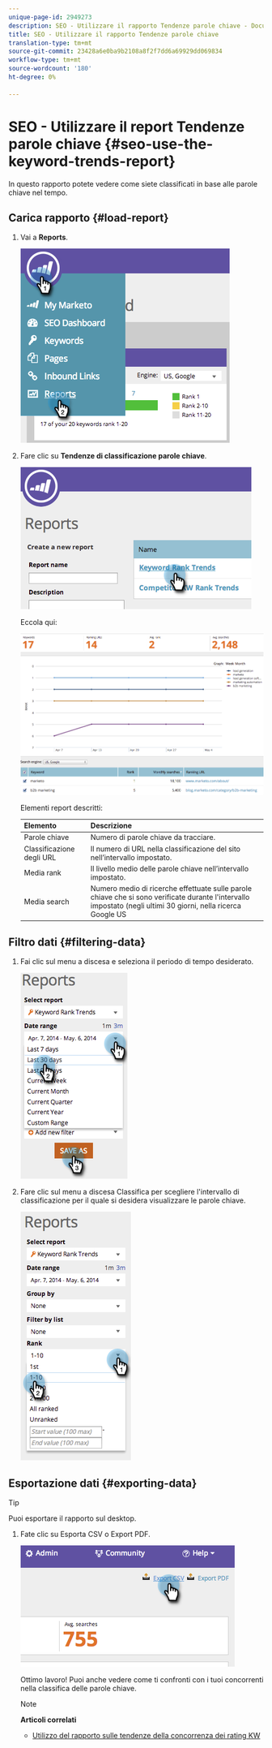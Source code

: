 ```yaml
---
unique-page-id: 2949273
description: SEO - Utilizzare il rapporto Tendenze parole chiave - Documenti Marketo - Documentazione prodotto
title: SEO - Utilizzare il rapporto Tendenze parole chiave
translation-type: tm+mt
source-git-commit: 23428a6e0ba9b2108a8f2f7dd6a69929dd069834
workflow-type: tm+mt
source-wordcount: '180'
ht-degree: 0%

---
```



# SEO - Utilizzare il report Tendenze parole chiave {#seo-use-the-keyword-trends-report}

In questo rapporto potete vedere come siete classificati in base alle parole chiave nel tempo.

## Carica rapporto {#load-report}

1. Vai a **Reports**.

   ![](assets/image2014-9-18-14-3a12-3a18.png)

1. Fare clic su **Tendenze di classificazione parole chiave**.

   ![](assets/image2014-9-18-14-3a13-3a14.png)

   Eccola qui:

   ![](assets/image2014-9-18-14-3a13-3a22.png)

   Elementi report descritti:

   | Elemento | Descrizione |
   |---|---|
   | Parole chiave | Numero di parole chiave da tracciare. |
   | Classificazione degli URL | Il numero di URL nella classificazione del sito nell’intervallo impostato. |
   | Media rank | Il livello medio delle parole chiave nell’intervallo impostato. |
   | Media search | Numero medio di ricerche effettuate sulle parole chiave che si sono verificate durante l&#39;intervallo impostato (negli ultimi 30 giorni, nella ricerca Google US |

## Filtro dati {#filtering-data}

1. Fai clic sul menu a discesa e seleziona il periodo di tempo desiderato.

   ![](assets/image2014-9-18-14-3a13-3a40.png)

1. Fare clic sul menu a discesa Classifica per scegliere l&#39;intervallo di classificazione per il quale si desidera visualizzare le parole chiave.

   ![](assets/image2014-9-18-14-3a13-3a57.png)

## Esportazione dati {#exporting-data}

>[!TIP]
>
>Puoi esportare il rapporto sul desktop.

1. Fate clic su Esporta CSV o  Export PDF.

   ![](assets/image2014-9-18-14-3a14-3a46.png)

   Ottimo lavoro! Puoi anche vedere come ti confronti con i tuoi concorrenti nella classifica delle parole chiave.

   >[!NOTE]
   >
   >**Articoli correlati**
   >
   >    
   >    
   >    * [Utilizzo del rapporto sulle tendenze della concorrenza dei rating KW](seo-use-the-competitor-kw-trends-report.md)


